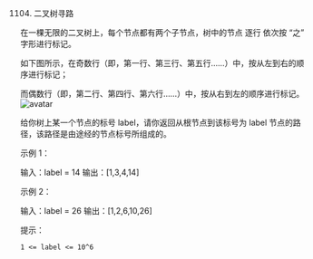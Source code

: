 1104. 二叉树寻路

在一棵无限的二叉树上，每个节点都有两个子节点，树中的节点 逐行 依次按 “之” 字形进行标记。

如下图所示，在奇数行（即，第一行、第三行、第五行……）中，按从左到右的顺序进行标记；

而偶数行（即，第二行、第四行、第六行……）中，按从右到左的顺序进行标记。
![avatar](https://assets.leetcode-cn.com/aliyun-lc-upload/uploads/2019/06/28/tree.png)

给你树上某一个节点的标号 label，请你返回从根节点到该标号为 label 节点的路径，该路径是由途经的节点标号所组成的。

 

示例 1：

输入：label = 14
输出：[1,3,4,14]

示例 2：

输入：label = 26
输出：[1,2,6,10,26]

 

提示：

    1 <= label <= 10^6

